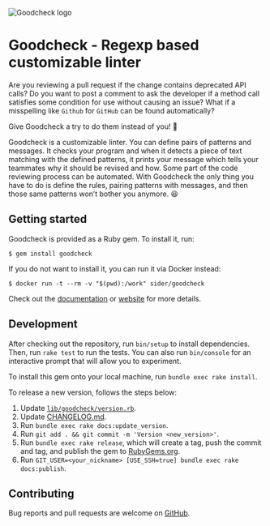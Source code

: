 ![Goodcheck logo](logo/goodcheck-horizontal.png)

# Goodcheck - Regexp based customizable linter

Are you reviewing a pull request if the change contains deprecated API calls?
Do you want to post a comment to ask the developer if a method call satisfies some condition for use without causing an issue?
What if a misspelling like `Github` for `GitHub` can be found automatically?

Give Goodcheck a try to do them instead of you! 🎉

Goodcheck is a customizable linter. You can define pairs of patterns and messages.
It checks your program and when it detects a piece of text matching with the defined patterns, it prints your message which tells your teammates why it should be revised and how.
Some part of the code reviewing process can be automated.
With Goodcheck the only thing you have to do is define the rules, pairing patterns with messages, and then those same patterns won’t bother you anymore. 😆

## Getting started

Goodcheck is provided as a Ruby gem. To install it, run:

```console
$ gem install goodcheck
```

If you do not want to install it, you can run it via Docker instead:

```console
$ docker run -t --rm -v "$(pwd):/work" sider/goodcheck
```

Check out the [documentation](docusaurus/docs/getstarted.md) or [website](https://sider.github.io/goodcheck/) for more details.

## Development

After checking out the repository, run `bin/setup` to install dependencies. Then, run `rake test` to run the tests. You can also run `bin/console` for an interactive prompt that will allow you to experiment.

To install this gem onto your local machine, run `bundle exec rake install`.

To release a new version, follows the steps below:

1. Update [`lib/goodcheck/version.rb`](lib/goodcheck/version.rb).
2. Update [CHANGELOG.md](CHANGELOG.md).
3. Run `bundle exec rake docs:update_version`.
4. Run `git add . && git commit -m 'Version <new_version>'`.
5. Run `bundle exec rake release`, which will create a tag, push the commit and tag, and publish the gem to [RubyGems.org](https://rubygems.org).
6. Run `GIT_USER=<your_nickname> [USE_SSH=true] bundle exec rake docs:publish`.

## Contributing

Bug reports and pull requests are welcome on [GitHub](https://github.com/sider/goodcheck).
